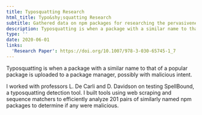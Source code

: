 ```yaml
---
title: Typosquatting Research
html_title: Typo&shy;squatting Research
subtitle: Gathered data on npm packages for researching the pervasiveness of typosquatting.
description: Typosquatting is when a package with a similar name to that of a popular package is uploaded to a package manager, possibly with malicious intent. I worked with professors L. De Carli and D. Davidson on testing SpellBound, a typosquatting detection tool. I built tools using web scraping and sequence matchers to efficiently analyze 201 pairs of similarly named npm packages to determine if any were malicious.
type: ''
date: 2020-06-01
links:
  'Research Paper': https://doi.org/10.1007/978-3-030-65745-1_7
---
```

Typosquatting is when a package with a similar name to that of a popular package is uploaded to a package manager, possibly with malicious intent.

I worked with professors L. De Carli and D. Davidson on testing SpellBound, a typosquatting detection tool. I built tools using web scraping and sequence matchers to efficiently analyze 201 pairs of similarly named npm packages to determine if any were malicious.
